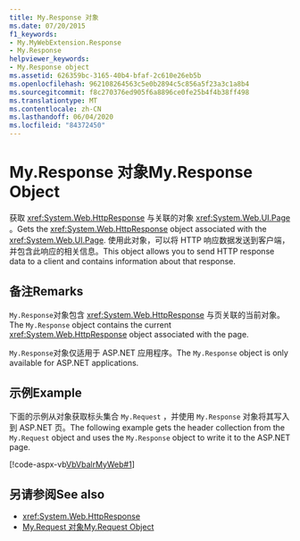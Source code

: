 ```yaml
---
title: My.Response 对象
ms.date: 07/20/2015
f1_keywords:
- My.MyWebExtension.Response
- My.Response
helpviewer_keywords:
- My.Response object
ms.assetid: 626359bc-3165-40b4-bfaf-2c610e26eb5b
ms.openlocfilehash: 962108264563c5e0b2894c5c856a5f23a3c1a8b4
ms.sourcegitcommit: f8c270376ed905f6a8896ce0fe25b4f4b38ff498
ms.translationtype: MT
ms.contentlocale: zh-CN
ms.lasthandoff: 06/04/2020
ms.locfileid: "84372450"
---
```

# <a name="myresponse-object"></a><span data-ttu-id="600f3-102">My.Response 对象</span><span class="sxs-lookup"><span data-stu-id="600f3-102">My.Response Object</span></span>
<span data-ttu-id="600f3-103">获取 <xref:System.Web.HttpResponse> 与关联的对象 <xref:System.Web.UI.Page> 。</span><span class="sxs-lookup"><span data-stu-id="600f3-103">Gets the <xref:System.Web.HttpResponse> object associated with the <xref:System.Web.UI.Page>.</span></span> <span data-ttu-id="600f3-104">使用此对象，可以将 HTTP 响应数据发送到客户端，并包含此响应的相关信息。</span><span class="sxs-lookup"><span data-stu-id="600f3-104">This object allows you to send HTTP response data to a client and contains information about that response.</span></span>  
  
## <a name="remarks"></a><span data-ttu-id="600f3-105">备注</span><span class="sxs-lookup"><span data-stu-id="600f3-105">Remarks</span></span>  
 <span data-ttu-id="600f3-106">`My.Response`对象包含 <xref:System.Web.HttpResponse> 与页关联的当前对象。</span><span class="sxs-lookup"><span data-stu-id="600f3-106">The `My.Response` object contains the current <xref:System.Web.HttpResponse> object associated with the page.</span></span>  
  
 <span data-ttu-id="600f3-107">`My.Response`对象仅适用于 ASP.NET 应用程序。</span><span class="sxs-lookup"><span data-stu-id="600f3-107">The `My.Response` object is only available for ASP.NET applications.</span></span>  
  
## <a name="example"></a><span data-ttu-id="600f3-108">示例</span><span class="sxs-lookup"><span data-stu-id="600f3-108">Example</span></span>  
 <span data-ttu-id="600f3-109">下面的示例从对象获取标头集合 `My.Request` ，并使用 `My.Response` 对象将其写入到 ASP.NET 页。</span><span class="sxs-lookup"><span data-stu-id="600f3-109">The following example gets the header collection from the `My.Request` object and uses the `My.Response` object to write it to the ASP.NET page.</span></span>  
  
 [!code-aspx-vb[VbVbalrMyWeb#1](~/samples/snippets/visualbasic/VS_Snippets_VBCSharp/VbVbalrMyWeb/VB/Default.aspx#1)]  
  
## <a name="see-also"></a><span data-ttu-id="600f3-110">另请参阅</span><span class="sxs-lookup"><span data-stu-id="600f3-110">See also</span></span>

- <xref:System.Web.HttpResponse>
- [<span data-ttu-id="600f3-111">My.Request 对象</span><span class="sxs-lookup"><span data-stu-id="600f3-111">My.Request Object</span></span>](my-request-object.md)
